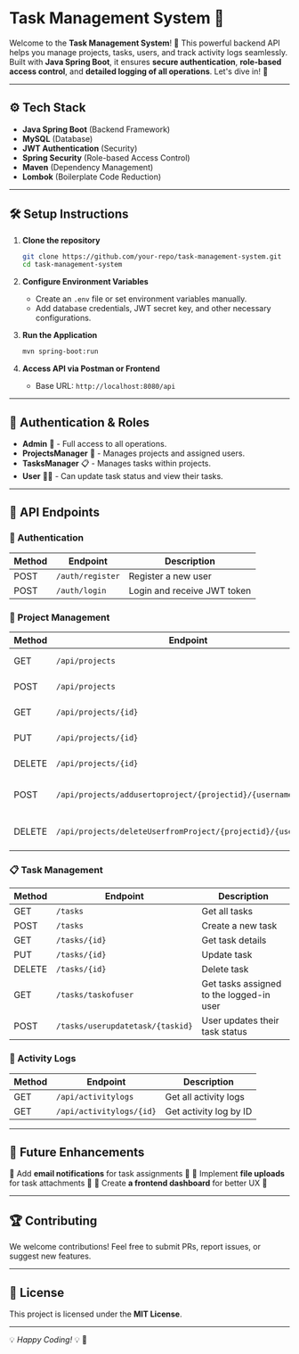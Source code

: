 # Task Management System 🚀

Welcome to the **Task Management System**! 🎯 This powerful backend API helps you manage projects, tasks, users, and track activity logs seamlessly. Built with **Java Spring Boot**, it ensures **secure authentication**, **role-based access control**, and **detailed logging of all operations**. Let's dive in! 🌟

---

## ⚙️ Tech Stack
- **Java Spring Boot** (Backend Framework)
- **MySQL** (Database)
- **JWT Authentication** (Security)
- **Spring Security** (Role-based Access Control)
- **Maven** (Dependency Management)
- **Lombok** (Boilerplate Code Reduction)

---

## 🛠️ Setup Instructions

1. **Clone the repository**
   ```sh
   git clone https://github.com/your-repo/task-management-system.git
   cd task-management-system
   ```
2. **Configure Environment Variables**
   - Create an `.env` file or set environment variables manually.
   - Add database credentials, JWT secret key, and other necessary configurations.

3. **Run the Application**
   ```sh
   mvn spring-boot:run
   ```

4. **Access API via Postman or Frontend**
   - Base URL: `http://localhost:8080/api`

---

## 🔐 Authentication & Roles
- **Admin** 👑 - Full access to all operations.
- **ProjectsManager** 📂 - Manages projects and assigned users.
- **TasksManager** 📋 - Manages tasks within projects.
- **User** 🧑‍💻 - Can update task status and view their tasks.

---

## 📌 API Endpoints

### 🔑 Authentication
| Method | Endpoint | Description |
|--------|---------|-------------|
| POST | `/auth/register` | Register a new user |
| POST | `/auth/login` | Login and receive JWT token |

### 📂 Project Management
| Method | Endpoint | Description |
|--------|---------|-------------|
| GET | `/api/projects` | Get all projects |
| POST | `/api/projects` | Create a new project |
| GET | `/api/projects/{id}` | Get project details |
| PUT | `/api/projects/{id}` | Update project |
| DELETE | `/api/projects/{id}` | Delete project |
| POST | `/api/projects/addusertoproject/{projectid}/{username}` | Assign a user to a project |
| DELETE | `/api/projects/deleteUserfromProject/{projectid}/{username}` | Remove a user from a project |

### 📋 Task Management
| Method | Endpoint | Description |
|--------|---------|-------------|
| GET | `/tasks` | Get all tasks |
| POST | `/tasks` | Create a new task |
| GET | `/tasks/{id}` | Get task details |
| PUT | `/tasks/{id}` | Update task |
| DELETE | `/tasks/{id}` | Delete task |
| GET | `/tasks/taskofuser` | Get tasks assigned to the logged-in user |
| POST | `/tasks/userupdatetask/{taskid}` | User updates their task status |

### 📜 Activity Logs
| Method | Endpoint | Description |
|--------|---------|-------------|
| GET | `/api/activitylogs` | Get all activity logs |
| GET | `/api/activitylogs/{id}` | Get activity log by ID |

---

## 🚀 Future Enhancements
🔹 Add **email notifications** for task assignments 📩
🔹 Implement **file uploads** for task attachments 📁
🔹 Create **a frontend dashboard** for better UX 🎨

---

## 🏆 Contributing
We welcome contributions! Feel free to submit PRs, report issues, or suggest new features.

---

## 📝 License
This project is licensed under the **MIT License**.

---

💡 *Happy Coding!* 💡 🚀

